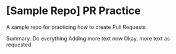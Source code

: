 # [Sample Repo] PR Practice
A sample repo for practicing how to create Pull Requests


Summary:
Do everything
Adding more text now
Okay, more text as requested

